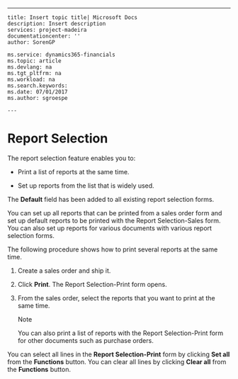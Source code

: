 ---
    title: Insert topic title| Microsoft Docs
    description: Insert description
    services: project-madeira
    documentationcenter: ''
    author: SorenGP

    ms.service: dynamics365-financials
    ms.topic: article
    ms.devlang: na
    ms.tgt_pltfrm: na
    ms.workload: na
    ms.search.keywords:
    ms.date: 07/01/2017
    ms.author: sgroespe

    ---
# Report Selection
The report selection feature enables you to:  
  
-   Print a list of reports at the same time.  
  
-   Set up reports from the list that is widely used.  
  
 The **Default** field has been added to all existing report selection forms.  
  
 You can set up all reports that can be printed from a sales order form and set up default reports to be printed with the Report Selection\-Sales form. You can also set up reports for various documents with various report selection forms.  
  
 The following procedure shows how to print several reports at the same time.  
  
1.  Create a sales order and ship it.  
  
2.  Click **Print**. The Report Selection\-Print form opens.  
  
3.  From the sales order, select the reports that you want to print at the same time.  
  
    > [!NOTE]  
    >  You can also print a list of reports with the Report Selection\-Print form for other documents such as purchase orders.  
  
 You can select all lines in the **Report Selection\-Print** form by clicking **Set all** from the **Functions** button. You can clear all lines by clicking **Clear all** from the **Functions** button.